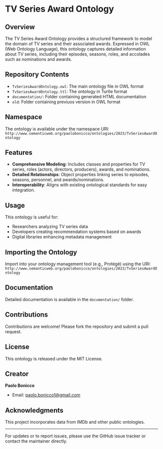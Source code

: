 # TV Series Award Ontology

## Overview

The TV Series Award Ontology provides a structured framework to model the domain of TV series and their associated awards. Expressed in OWL (Web Ontology Language), this ontology captures detailed information about TV series, including their episodes, seasons, roles, and accolades such as nominations and awards.

## Repository Contents

- `TvSeriesAwardOntology.owl`: The main ontology file in OWL format
- `TvSeriesAwardOntology.ttl`: The ontology in Turtle format
- `documentation/`: Folder containing generated HTML documentation
- `old`: Folder containing previuos version in OWL format

## Namespace

The ontology is available under the namespace URI:  
`http://www.semanticweb.org/paolobonicco/ontologies/2023/TvSeriesAwardOntology`

## Features

- **Comprehensive Modeling**: Includes classes and properties for TV series, roles (actors, directors, producers), awards, and nominations.
- **Detailed Relationships**: Object properties linking series to episodes, seasons, personnel, and awards/nominations.
- **Interoperability**: Aligns with existing ontological standards for easy integration.

## Usage

This ontology is useful for:
- Researchers analyzing TV series data
- Developers creating recommendation systems based on awards
- Digital libraries enhancing metadata management

## Importing the Ontology

Import into your ontology management tool (e.g., Protégé) using the URI:  
`http://www.semanticweb.org/paolobonicco/ontologies/2023/TvSeriesAwardOntology`

## Documentation

Detailed documentation is available in the `documentation/` folder.

## Contributions

Contributions are welcome! Please fork the repository and submit a pull request.

## License

This ontology is released under the MIT License.

## Creator

**Paolo Bonicco**  
- Email: [paolo.bonicco1@gmail.com](mailto:paolo.bonicco1@gmail.com)

## Acknowledgments

This project incorporates data from IMDb and other public ontologies.

---

For updates or to report issues, please use the GitHub issue tracker or contact the maintainer directly.
